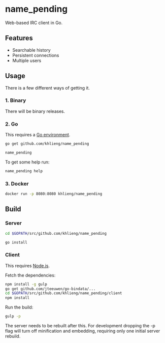 # name_pending
Web-based IRC client in Go.

## Features
* Searchable history
* Persistent connections
* Multiple users

## Usage
There is a few different ways of getting it.

### 1. Binary
There will be binary releases.

### 2. Go
This requires a [Go environment](http://golang.org/doc/install).

```bash
go get github.com/khlieng/name_pending

name_pending
```

To get some help run:
```bash
name_pending help
```

### 3. Docker
```bash
docker run -p 8080:8080 khlieng/name_pending
```

## Build

### Server
```bash
cd $GOPATH/src/github.com/khlieng/name_pending

go install
```

### Client
This requires [Node.js](https://nodejs.org/download/).

Fetch the dependencies:
```bash
npm install -g gulp
go get github.com/jteeuwen/go-bindata/...
cd $GOPATH/src/github.com/khlieng/name_pending/client
npm install
```

Run the build:
```bash
gulp -p
```

The server needs to be rebuilt after this. For development dropping the -p flag 
will turn off minification and embedding, requiring only one initial server rebuild.